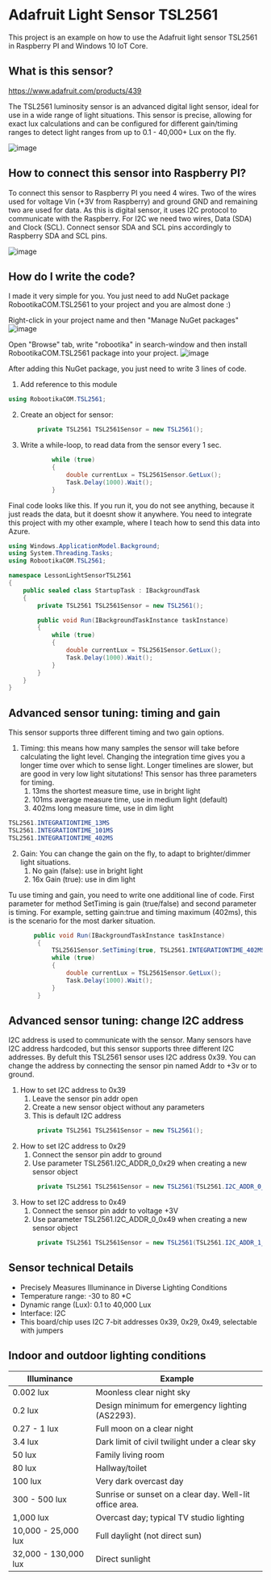 # Adafruit Light Sensor TSL2561
This project is an example on how to use the Adafruit light sensor TSL2561 in Raspberry PI and Windows 10 IoT Core.

## What is this sensor?
https://www.adafruit.com/products/439

The TSL2561 luminosity sensor is an advanced digital light sensor, ideal for use in a wide range of light situations.
This sensor is precise, allowing for exact lux calculations and can be configured for 
different gain/timing ranges to detect light ranges from up to 0.1 - 40,000+ Lux on the fly. 

![image](https://cloud.githubusercontent.com/assets/13704023/22854871/cdecee4a-f07e-11e6-918b-b78cb429d415.png)

## How to connect this sensor into Raspberry PI?
To connect this sensor to Raspberry PI you need 4 wires. Two of the wires used for voltage Vin (+3V from Raspberry) and ground GND and remaining two are used for data. 
As this is digital sensor, it uses I2C protocol to communicate with the Raspberry. For I2C we need two wires, Data (SDA) and Clock (SCL).
Connect sensor SDA and SCL pins accordingly to Raspberry SDA and SCL pins. 

![image](https://cloud.githubusercontent.com/assets/13704023/22856371/b48a39f2-f098-11e6-9488-9c99df0769ae.png)

## How do I write the code?
I made it very simple for you. You just need to add NuGet package RobootikaCOM.TSL2561 to your project and you are almost done :)

Right-click in your project name and then "Manage NuGet packages"
![image](https://cloud.githubusercontent.com/assets/13704023/22802711/964f83d6-ef1a-11e6-9e7e-398257c2eda0.png)

Open "Browse" tab, write "robootika" in search-window and then install RobootikaCOM.TSL2561 package into your project.
![image](https://cloud.githubusercontent.com/assets/13704023/22802827/0ba11ed8-ef1b-11e6-8f46-64a8bf8fd432.png)

After adding this NuGet package, you just need to write 3 lines of code.

1. Add reference to this module
````C#
using RobootikaCOM.TSL2561;
````
2. Create an object for sensor: 
````C#
        private TSL2561 TSL2561Sensor = new TSL2561();
````

3. Write a while-loop, to read data from the sensor every 1 sec.
````C#
            while (true)
            {
                double currentLux = TSL2561Sensor.GetLux();
                Task.Delay(1000).Wait();
            }
````

Final code looks like this. 
If you run it, you do not see anything, because it just reads the data, but it doesnt show it anywhere.
You need to integrate this project with my other example, where I teach how to send this data into Azure.

````C#
using Windows.ApplicationModel.Background;
using System.Threading.Tasks;
using RobootikaCOM.TSL2561;

namespace LessonLightSensorTSL2561
{
    public sealed class StartupTask : IBackgroundTask
    {
        private TSL2561 TSL2561Sensor = new TSL2561();

        public void Run(IBackgroundTaskInstance taskInstance)
        {
            while (true)
            {
                double currentLux = TSL2561Sensor.GetLux();
                Task.Delay(1000).Wait();
            }
        }
    }
}
````

## Advanced sensor tuning: timing and gain
This sensor supports three different timing and two gain options. 

1. Timing: this means how many samples the sensor will take before calculating the light level.
Changing the integration time gives you a longer time over which to sense light. Longer timelines are slower, but are good in very low light situtations!
This sensor has three parameters for timing. 
   1. 13ms the shortest measure time, use in bright light
   2. 101ms average measure time, use in medium light (default)
   3. 402ms long measure time, use in dim light
````C#
TSL2561.INTEGRATIONTIME_13MS
TSL2561.INTEGRATIONTIME_101MS
TSL2561.INTEGRATIONTIME_402MS
````
2. Gain: You can change the gain on the fly, to adapt to brighter/dimmer light situations. 
   1. No gain (false): use in bright light
   2. 16x Gain (true): use in dim light

Tu use timing and gain, you need to write one additional line of code. First parameter for method SetTiming is gain (true/false) and second parameter is timing. 
For example, setting gain:true and timing maximum (402ms), this is the scenario for the most darker situation.
````C#
       public void Run(IBackgroundTaskInstance taskInstance)
        {
            TSL2561Sensor.SetTiming(true, TSL2561.INTEGRATIONTIME_402MS);
            while (true)
            {
                double currentLux = TSL2561Sensor.GetLux();
                Task.Delay(1000).Wait();
            }
        }
````
## Advanced sensor tuning: change I2C address
I2C address is used to communicate with the sensor. Many sensors have I2C address hardcoded, but this sensor supports three different I2C addresses.
By defult this TSL2561 sensor uses I2C address 0x39. You can change the address by connecting the sensor pin named Addr to +3v or to ground. 

1. How to set I2C address to 0x39
   1. Leave the sensor pin addr open
   2. Create a new sensor object without any parameters
   3. This is default I2C address
````C#
        private TSL2561 TSL2561Sensor = new TSL2561();
````
2. How to set I2C address to 0x29
   1. Connect the sensor pin addr to ground
   2. Use parameter TSL2561.I2C_ADDR_0_0x29 when creating a new sensor object
````C#
        private TSL2561 TSL2561Sensor = new TSL2561(TSL2561.I2C_ADDR_0_0x29);
````
3. How to set I2C address to 0x49
   1. Connect the sensor pin addr to voltage +3V
   2. Use parameter TSL2561.I2C_ADDR_0_0x49 when creating a new sensor object
````C#
        private TSL2561 TSL2561Sensor = new TSL2561(TSL2561.I2C_ADDR_1_0x49);
````

## Sensor technical Details

* Precisely Measures Illuminance in Diverse Lighting Conditions 
* Temperature range: -30 to 80 *C
* Dynamic range (Lux): 0.1 to 40,000 Lux
* Interface: I2C
* This board/chip uses I2C 7-bit addresses 0x39, 0x29, 0x49, selectable with jumpers

## Indoor and outdoor lighting conditions

Illuminance | Example
--- | --- 
0.002 lux | Moonless clear night sky
0.2 lux | Design minimum for emergency lighting (AS2293).
0.27 - 1 lux | Full moon on a clear night
3.4 lux | Dark limit of civil twilight under a clear sky
50 lux | Family living room
80 lux | Hallway/toilet
100 lux | Very dark overcast day
300 - 500 lux | Sunrise or sunset on a clear day. Well-lit office area.
1,000 lux | Overcast day; typical TV studio lighting
10,000 - 25,000 lux | Full daylight (not direct sun)
32,000 - 130,000 lux | Direct sunlight

